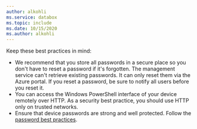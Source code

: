 ```yaml
---
author: alkohli
ms.service: databox  
ms.topic: include
ms.date: 10/15/2020
ms.author: alkohli
---
```


Keep these best practices in mind:

- We recommend that you store all passwords in a secure place so you don't have to reset a password if it's forgotten. The management service can't retrieve existing passwords. It can only reset them via the Azure portal. If you reset a password, be sure to notify all users before you reset it.
- You can access the Windows PowerShell interface of your device remotely over HTTP. As a security best practice, you should use HTTP only on trusted networks.
- Ensure that device passwords are strong and well protected. Follow the [password best practices](https://docs.microsoft.com/azure/security/fundamentals/identity-management-best-practices#enable-password-management).